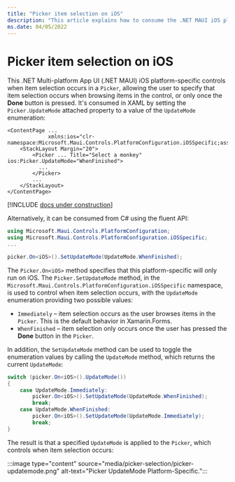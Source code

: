 ```yaml
---
title: "Picker item selection on iOS"
description: "This article explains how to consume the .NET MAUI iOS platform-specific that controls when item selection occurs in a Picker."
ms.date: 04/05/2022
---
```


# Picker item selection on iOS

This .NET Multi-platform App UI (.NET MAUI) iOS platform-specific controls when item selection occurs in a `Picker`, allowing the user to specify that item selection occurs when browsing items in the control, or only once the **Done** button is pressed. It's consumed in XAML by setting the `Picker.UpdateMode` attached property to a value of the `UpdateMode` enumeration:

```xaml
<ContentPage ...
             xmlns:ios="clr-namespace:Microsoft.Maui.Controls.PlatformConfiguration.iOSSpecific;assembly=Microsoft.Maui.Controls">
    <StackLayout Margin="20">
        <Picker ... Title="Select a monkey" ios:Picker.UpdateMode="WhenFinished">
          ...
        </Picker>
        ...
    </StackLayout>
</ContentPage>
```

[!INCLUDE [docs under construction](~/includes/preview-note.md)]

Alternatively, it can be consumed from C# using the fluent API:

```csharp
using Microsoft.Maui.Controls.PlatformConfiguration;
using Microsoft.Maui.Controls.PlatformConfiguration.iOSSpecific;
...

picker.On<iOS>().SetUpdateMode(UpdateMode.WhenFinished);
```

The `Picker.On<iOS>` method specifies that this platform-specific will only run on iOS. The `Picker.SetUpdateMode` method, in the `Microsoft.Maui.Controls.PlatformConfiguration.iOSSpecific` namespace, is used to control when item selection occurs, with the `UpdateMode` enumeration providing two possible values:

- `Immediately` – item selection occurs as the user browses items in the `Picker`. This is the default behavior in Xamarin.Forms.
- `WhenFinished` – item selection only occurs once the user has pressed the **Done** button in the `Picker`.

In addition, the `SetUpdateMode` method can be used to toggle the enumeration values by calling the `UpdateMode` method, which returns the current `UpdateMode`:

```csharp
switch (picker.On<iOS>().UpdateMode())
{
    case UpdateMode.Immediately:
        picker.On<iOS>().SetUpdateMode(UpdateMode.WhenFinished);
        break;
    case UpdateMode.WhenFinished:
        picker.On<iOS>().SetUpdateMode(UpdateMode.Immediately);
        break;
}
```

The result is that a specified `UpdateMode` is applied to the `Picker`, which controls when item selection occurs:

:::image type="content" source="media/picker-selection/picker-updatemode.png" alt-text="Picker UpdateMode Platform-Specific.":::
